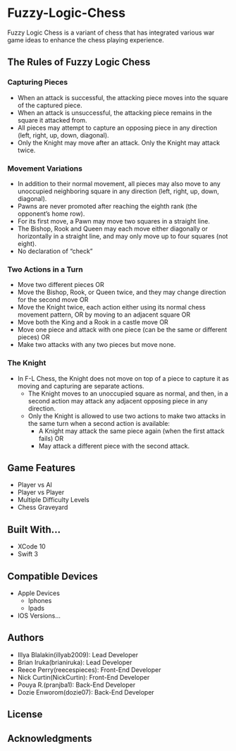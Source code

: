 # Fuzzy-Logic-Chess
Fuzzy Logic Chess is a variant of chess that has integrated various war game ideas to enhance the chess playing experience. 

## The Rules of Fuzzy Logic Chess
### Capturing Pieces
* When an attack is successful, the attacking piece moves into the square of the captured piece.
* When an attack is unsuccessful, the attacking piece remains in the square it attacked from.
* All pieces may attempt to capture an opposing piece in any direction (left, right, up, down, diagonal).
* Only the Knight may move after an attack. Only the Knight may attack twice.
### Movement Variations
* In addition to their normal movement, all pieces may also move to any unoccupied neighboring square in any direction (left, right, up, down, diagonal).
* Pawns are never promoted after reaching the eighth rank (the opponent’s home row).
* For its first move, a Pawn may move two squares in a straight line.
* The Bishop, Rook and Queen may each move either diagonally or horizontally in a straight line, and may only move up to four squares (not eight).
* No declaration of “check”
### Two Actions in a Turn
* Move two different pieces OR
* Move the Bishop, Rook, or Queen twice, and they may change direction for the second move OR
* Move the Knight twice, each action either using its normal chess movement pattern, OR by moving to an adjacent square OR
* Move both the King and a Rook in a castle move OR
* Move one piece and attack with one piece (can be the same or different pieces) OR
* Make two attacks with any two pieces but move none.
### The Knight
* In F-L Chess, the Knight does not move on top of a piece to capture it as moving and capturing are separate actions. 
  * The Knight moves to an unoccupied square as normal, and then, in a second action may attack any adjacent opposing piece in any direction. 
  * Only the Knight is allowed to use two actions to make two attacks in the same turn when a second action is available: 
    * A Knight may attack the same piece again (when the first attack fails) OR
    * May attack a different piece with the second attack. 

## Game Features
* Player vs AI
* Player vs Player
* Multiple Difficulty Levels
* Chess Graveyard

## Built With...
* XCode 10
* Swift 3

## Compatible Devices
* Apple Devices
    * Iphones 
    * Ipads
* IOS Versions...

## Authors
* Illya Blalakin(illyab2009): Lead Developer
* Brian Iruka(brianiruka): Lead Developer
* Reece Perry(reecespieces): Front-End Developer
* Nick Curtin(NickCurtin): Front-End Developer
* Pouya R.(pranjba1): Back-End Developer
* Dozie Enworom(dozie07): Back-End Developer

## License

## Acknowledgments
